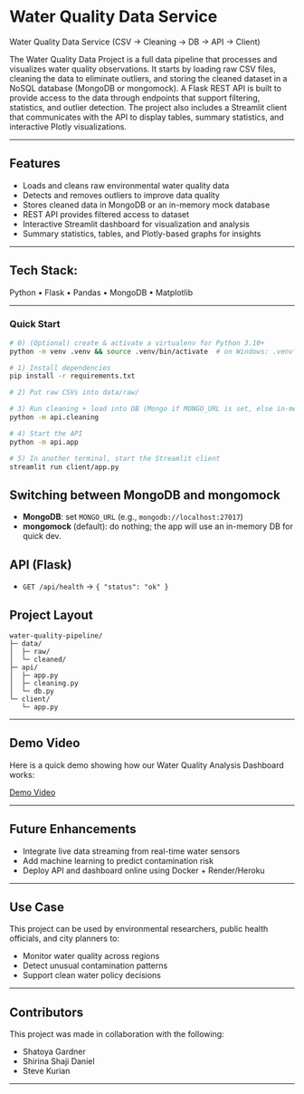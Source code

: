 # Water Quality Data Service

Water Quality Data Service (CSV → Cleaning → DB → API → Client)

The Water Quality Data Project is a full data pipeline that processes and visualizes water quality observations. It starts by loading raw CSV files, cleaning the data to eliminate outliers, and storing the cleaned dataset in a NoSQL database (MongoDB or mongomock). A Flask REST API is built to provide access to the data through endpoints that support filtering, statistics, and outlier detection. The project also includes a Streamlit client that communicates with the API to display tables, summary statistics, and interactive Plotly visualizations.

---

## Features
- Loads and cleans raw environmental water quality data
- Detects and removes outliers to improve data quality
- Stores cleaned data in MongoDB or an in-memory mock database
- REST API provides filtered access to dataset
- Interactive Streamlit dashboard for visualization and analysis
- Summary statistics, tables, and Plotly-based graphs for insights

---

## Tech Stack:
Python • Flask • Pandas • MongoDB • Matplotlib 

---

### Quick Start

```bash
# 0) (Optional) create & activate a virtualenv for Python 3.10+
python -m venv .venv && source .venv/bin/activate  # on Windows: .venv\Scripts\activate

# 1) Install dependencies
pip install -r requirements.txt

# 2) Put raw CSVs into data/raw/ 

# 3) Run cleaning + load into DB (Mongo if MONGO_URL is set, else in-memory mongomock)
python -m api.cleaning

# 4) Start the API
python -m api.app

# 5) In another terminal, start the Streamlit client
streamlit run client/app.py
```

## Switching between MongoDB and mongomock
- **MongoDB**: set `MONGO_URL` (e.g., `mongodb://localhost:27017`)
- **mongomock** (default): do nothing; the app will use an in-memory DB for quick dev.

## API (Flask)

- `GET /api/health` → `{ "status": "ok" }`

## Project Layout

```
water-quality-pipeline/
├─ data/
│  ├─ raw/        
│  └─ cleaned/    
├─ api/
│  ├─ app.py      
│  ├─ cleaning.py
│  └─ db.py       
└─ client/
   └─ app.py      
```

---

## Demo Video
Here is a quick demo showing how our Water Quality Analysis Dashboard works:

[Demo Video](https://drive.google.com/file/d/1dARl9_XCVIQNGW3l2x_Y2Iqq0aU6EU0U/view?usp=sharing)

---

## Future Enhancements
- Integrate live data streaming from real-time water sensors
- Add machine learning to predict contamination risk
- Deploy API and dashboard online using Docker + Render/Heroku

---

## Use Case
This project can be used by environmental researchers, public health officials, and city planners to:
- Monitor water quality across regions
- Detect unusual contamination patterns
- Support clean water policy decisions

---

## Contributors
This project was made in collaboration with the following:
- Shatoya Gardner  
- Shirina Shaji Daniel
- Steve Kurian

---
